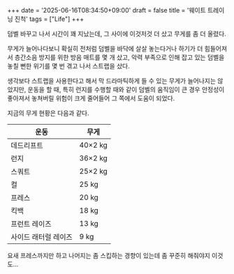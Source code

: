 +++
date = '2025-06-16T08:34:50+09:00'
draft = false
title = '웨이트 트레이닝 진척'
tags = ["Life"]
+++

덤벨 바꾸고 나서 시간이 꽤 지났는데, 그 사이에 이것저것 더 샀고 무게를 좀 더 올렸다.

무게가 늘어나다보니 확실히 전처럼 덤벨을 바닥에 살살 놓는다거나 하기가 더 힘들어져서 층간소음 방지를 위한 방음 매트를 몇 개 샀고, 악력 부족으로 인해 잡고 있는 덤벨을 놓칠 뻔한 위기를 몇 번 겪고 나서 스트랩을 샀다.

생각보다 스트랩을 사용한다고 해서 막 드라마틱하게 들 수 있는 무게가 늘어나지는 않았지만, 운동을 할 때, 특히 런지를 수행할 때와 같이 덤벨의 움직임이 큰 경우 안정성이 좋아져서 놓쳐버릴 위험이 크게 줄어들어 그 쪽에서 도움이 되었다.

지금의 무게 현황은 다음과 같다.

| 운동 | 무게 |
| ---- | ---- |
| 데드리프트 | 40×2 kg |
| 런지 | 36×2 kg |
| 스쿼트 | 25×2 kg |
| 컬 | 25 kg |
| 프레스 | 20 kg |
| 킥백 | 18 kg |
| 프런트 레이즈 | 13 kg |
| 사이드 래터럴 레이즈 | 9 kg |

요새 프레스까지만 하고 나머지는 좀 스킵하는 경향이 있는데 좀 꾸준히 해줘야지 이것도...